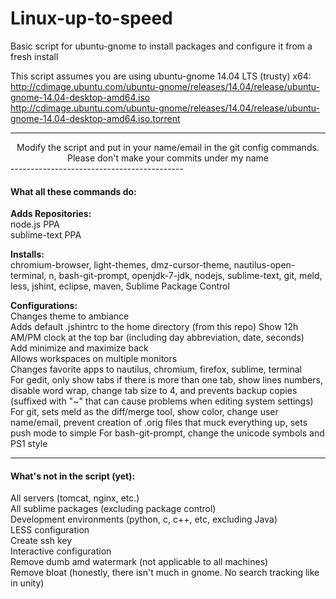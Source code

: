 Linux-up-to-speed
=================

Basic script for ubuntu-gnome to install packages and configure it from a fresh install

This script assumes you are using ubuntu-gnome 14.04 LTS (trusty) x64:  
http://cdimage.ubuntu.com/ubuntu-gnome/releases/14.04/release/ubuntu-gnome-14.04-desktop-amd64.iso  
http://cdimage.ubuntu.com/ubuntu-gnome/releases/14.04/release/ubuntu-gnome-14.04-desktop-amd64.iso.torrent

-------------------------------------------
<div align="center">Modify the script and put in your name/email in the git config commands.<br />
Please don't make your commits under my name</div>
-------------------------------------------

#### What all these commands do:
**Adds Repositories:**  
node.js PPA  
sublime-text PPA  

**Installs:**  
chromium-browser, light-themes, dmz-cursor-theme, nautilus-open-terminal, n, bash-git-prompt, openjdk-7-jdk, nodejs, sublime-text, git, meld, less, jshint, eclipse, maven, Sublime Package Control

**Configurations:**  
Changes theme to ambiance  
Adds default .jshintrc to the home directory (from this repo)
Show 12h AM/PM clock at the top bar (including day abbreviation, date, seconds)  
Add minimize and maximize back  
Allows workspaces on multiple monitors  
Changes favorite apps to nautilus, chromium, firefox, sublime, terminal  
For gedit, only show tabs if there is more than one tab, show lines numbers, disable word wrap, change tab size to 4, and prevents backup copies (suffixed with "~" that can cause problems when editing system settings)  
For git, sets meld as the diff/merge tool, show color, change user name/email, prevent creation of .orig files that muck everything up, sets push mode to simple
For bash-git-prompt, change the unicode symbols and PS1 style  

-------------------------------------------
#### What's not in the script (yet):
All servers (tomcat, nginx, etc.)  
All sublime packages (excluding package control)  
Development environments (python, c, c++, etc, excluding Java)  
LESS configuration  
Create ssh key  
Interactive configuration  
Remove dumb amd watermark (not applicable to all machines)  
Remove bloat (honestly, there isn't much in gnome. No search tracking like in unity)  
